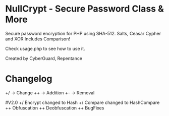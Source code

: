 # NullCrypt - Secure Password Class &  More
Secure password encryption for PHP using SHA-512. Salts, Ceasar Cypher and XOR
Includes Comparison!

Check usage.php to see how to use it.



Created by CyberGuard, Repentance



# Changelog
+/ -> Change
++ -> Addition
+- -> Removal


#V2.0
+/ Encrypt changed to Hash
+/ Compare changed to HashCompare
++ Obfuscation
++ Deobfuscation
++ BugFixes
